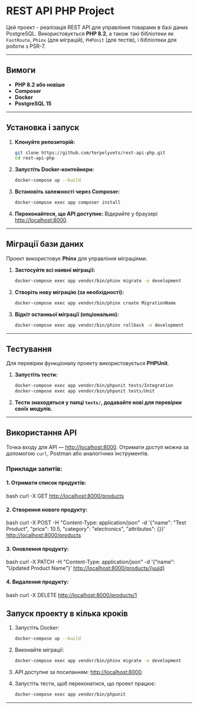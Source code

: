 # REST API PHP Project

Цей проект - реалізація REST API для управління товарами в базі даних PostgreSQL. Використовується **PHP 8.2**, а також
такі бібліотеки як `FastRoute`, `Phinx` (для міграцій), `PHPUnit` (для тестів), і бібліотеки для роботи з PSR-7.

---

## Вимоги

- **PHP 8.2 або новіше**
- **Composer**
- **Docker**
- **PostgreSQL 15**

---

## Установка і запуск

1. **Клонуйте репозиторій:**
   ```bash
   git clone https://github.com/terpelyvets/rest-api-php.git
   cd rest-api-php
   ```

2. **Запустіть Docker-контейнери:**
   ```bash
   docker-compose up --build
   ```

3. **Встановіть залежності через Composer:**
   ```bash
   docker-compose exec app composer install
   ```

4. **Переконайтеся, що API доступне:**
   Відкрийте у браузері [http://localhost:8000](http://localhost:8000).

---

## Міграції бази даних

Проект використовує **Phinx** для управління міграціями.

1. **Застосуйте всі наявні міграції:**
   ```bash
   docker-compose exec app vendor/bin/phinx migrate -e development
   ```

2. **Створіть нову міграцію (за необхідності):**
   ```bash
   docker-compose exec app vendor/bin/phinx create MigrationName
   ```

3. **Відкіт останньої міграції (опціонально):**
   ```bash
   docker-compose exec app vendor/bin/phinx rollback -e development
   ```

---

## Тестування

Для перевірки функціоналу проекту використовується **PHPUnit**.

1. **Запустіть тести:**
   ```bash
   docker-compose exec app vendor/bin/phpunit tests/Integration
   docker-compose exec app vendor/bin/phpunit tests/Unit
   ```

2. **Тести знаходяться у папці `tests/`, додавайте нові для перевірки своїх модулів.**

---

## Використання API

Точка входу для API — [http://localhost:8000](http://localhost:8000). Отримати доступ можна за допомогою `curl`, Postman
або аналогічних інструментів.

### Приклади запитів:

#### 1. Отримати список продуктів:

bash curl -X GET [http://localhost:8000/products](http://localhost:8000/products)

#### 2. Створення нового продукту:

bash curl -X POST -H "Content-Type: application/json"
-d '{"name": "Test Product", "price": 10.5, "category": "electronics", "attributes": {}}'
[http://localhost:8000/products](http://localhost:8000/products)

#### 3. Оновлення продукту:

bash curl -X PATCH -H "Content-Type: application/json"
-d '{"name": "Updated Product Name"}'
[http://localhost:8000/products/{uuid}](http://localhost:8000/products/{uuid})

#### 4. Видалення продукту:

bash curl -X DELETE [http://localhost:8000/products/1](http://localhost:8000/products/{uuid})

## Запуск проекту в кілька кроків

1. Запустіть Docker:
   ```bash
   docker-compose up --build
   ```
2. Виконайте міграції:
   ```bash
   docker-compose exec app vendor/bin/phinx migrate -e development
   ```
3. API доступне за посиланням: [http://localhost:8000](http://localhost:8000).

4. Запустіть тести, щоб переконатися, що проект працює:
   ```bash
   docker-compose exec app vendor/bin/phpunit
   ```

---
